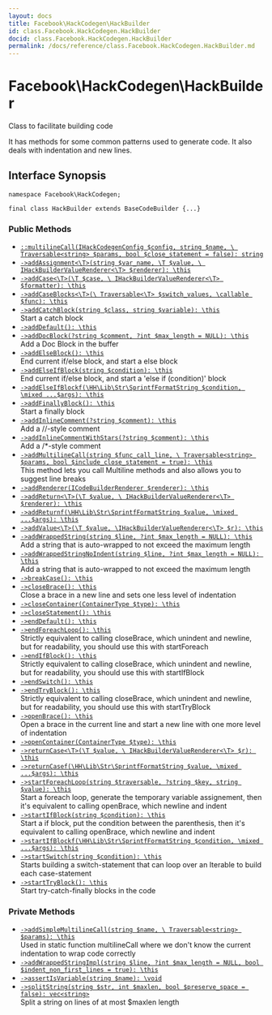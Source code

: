 ```yaml
---
layout: docs
title: Facebook\HackCodegen\HackBuilder
id: class.Facebook.HackCodegen.HackBuilder
docid: class.Facebook.HackCodegen.HackBuilder
permalink: /docs/reference/class.Facebook.HackCodegen.HackBuilder.md
---
```

# Facebook\\HackCodegen\\HackBuilder




Class to facilitate building code




It has methods for some common patterns
used to generate code. It also deals with indentation and new lines.




## Interface Synopsis




``` Hack
namespace Facebook\HackCodegen;

final class HackBuilder extends BaseCodeBuilder {...}
```




### Public Methods




* [` ::multilineCall(IHackCodegenConfig $config, string $name, \ Traversable<string> $params, bool $close_statement = false): string `](<class.Facebook.HackCodegen.HackBuilder.multilineCall.md>)
* [` ->addAssignment<\T>(string $var_name, \T $value, \ IHackBuilderValueRenderer<\T> $renderer): \this `](<class.Facebook.HackCodegen.HackBuilder.addAssignment.md>)
* [` ->addCase<\T>(\T $case, \ IHackBuilderValueRenderer<\T> $formatter): \this `](<class.Facebook.HackCodegen.HackBuilder.addCase.md>)
* [` ->addCaseBlocks<\T>(\ Traversable<\T> $switch_values, \callable $func): \this `](<class.Facebook.HackCodegen.HackBuilder.addCaseBlocks.md>)
* [` ->addCatchBlock(string $class, string $variable): \this `](<class.Facebook.HackCodegen.HackBuilder.addCatchBlock.md>)\
  Start a catch block
* [` ->addDefault(): \this `](<class.Facebook.HackCodegen.HackBuilder.addDefault.md>)
* [` ->addDocBlock(?string $comment, ?int $max_length = NULL): \this `](<class.Facebook.HackCodegen.HackBuilder.addDocBlock.md>)\
  Add a Doc Block in the buffer
* [` ->addElseBlock(): \this `](<class.Facebook.HackCodegen.HackBuilder.addElseBlock.md>)\
  End current if/else block, and start a else block
* [` ->addElseIfBlock(string $condition): \this `](<class.Facebook.HackCodegen.HackBuilder.addElseIfBlock.md>)\
  End current if/else block, and start a 'else if (condition)' block
* [` ->addElseIfBlockf(\HH\Lib\Str\SprintfFormatString $condition, \mixed ...$args): \this `](<class.Facebook.HackCodegen.HackBuilder.addElseIfBlockf.md>)
* [` ->addFinallyBlock(): \this `](<class.Facebook.HackCodegen.HackBuilder.addFinallyBlock.md>)\
  Start a finally block
* [` ->addInlineComment(?string $comment): \this `](<class.Facebook.HackCodegen.HackBuilder.addInlineComment.md>)\
  Add a //-style comment
* [` ->addInlineCommentWithStars(?string $comment): \this `](<class.Facebook.HackCodegen.HackBuilder.addInlineCommentWithStars.md>)\
  Add a /*-style comment
* [` ->addMultilineCall(string $func_call_line, \ Traversable<string> $params, bool $include_close_statement = true): \this `](<class.Facebook.HackCodegen.HackBuilder.addMultilineCall.md>)\
  This method lets you call Multiline methods and also allows you to
  suggest line breaks
* [` ->addRenderer(ICodeBuilderRenderer $renderer): \this `](<class.Facebook.HackCodegen.HackBuilder.addRenderer.md>)
* [` ->addReturn<\T>(\T $value, \ IHackBuilderValueRenderer<\T> $renderer): \this `](<class.Facebook.HackCodegen.HackBuilder.addReturn.md>)
* [` ->addReturnf(\HH\Lib\Str\SprintfFormatString $value, \mixed ...$args): \this `](<class.Facebook.HackCodegen.HackBuilder.addReturnf.md>)
* [` ->addValue<\T>(\T $value, \IHackBuilderValueRenderer<\T> $r): \this `](<class.Facebook.HackCodegen.HackBuilder.addValue.md>)
* [` ->addWrappedString(string $line, ?int $max_length = NULL): \this `](<class.Facebook.HackCodegen.HackBuilder.addWrappedString.md>)\
  Add a string that is auto-wrapped to not exceed the maximum length
* [` ->addWrappedStringNoIndent(string $line, ?int $max_length = NULL): \this `](<class.Facebook.HackCodegen.HackBuilder.addWrappedStringNoIndent.md>)\
  Add a string that is auto-wrapped to not exceed the maximum length
* [` ->breakCase(): \this `](<class.Facebook.HackCodegen.HackBuilder.breakCase.md>)
* [` ->closeBrace(): \this `](<class.Facebook.HackCodegen.HackBuilder.closeBrace.md>)\
  Close a brace in a new line and sets one less level of indentation
* [` ->closeContainer(ContainerType $type): \this `](<class.Facebook.HackCodegen.HackBuilder.closeContainer.md>)
* [` ->closeStatement(): \this `](<class.Facebook.HackCodegen.HackBuilder.closeStatement.md>)
* [` ->endDefault(): \this `](<class.Facebook.HackCodegen.HackBuilder.endDefault.md>)
* [` ->endForeachLoop(): \this `](<class.Facebook.HackCodegen.HackBuilder.endForeachLoop.md>)\
  Strictly equivalent to calling closeBrace, which unindent and newline,
  but for readability, you should use this with startForeach
* [` ->endIfBlock(): \this `](<class.Facebook.HackCodegen.HackBuilder.endIfBlock.md>)\
  Strictly equivalent to calling closeBrace, which unindent and newline,
  but for readability, you should use this with startIfBlock
* [` ->endSwitch(): \this `](<class.Facebook.HackCodegen.HackBuilder.endSwitch.md>)
* [` ->endTryBlock(): \this `](<class.Facebook.HackCodegen.HackBuilder.endTryBlock.md>)\
  Strictly equivalent to calling closeBrace, which unindent and newline,
  but for readability, you should use this with startTryBlock
* [` ->openBrace(): \this `](<class.Facebook.HackCodegen.HackBuilder.openBrace.md>)\
  Open a brace in the current line and start a new line
  with one more level of indentation
* [` ->openContainer(ContainerType $type): \this `](<class.Facebook.HackCodegen.HackBuilder.openContainer.md>)
* [` ->returnCase<\T>(\T $value, \ IHackBuilderValueRenderer<\T> $r): \this `](<class.Facebook.HackCodegen.HackBuilder.returnCase.md>)
* [` ->returnCasef(\HH\Lib\Str\SprintfFormatString $value, \mixed ...$args): \this `](<class.Facebook.HackCodegen.HackBuilder.returnCasef.md>)
* [` ->startForeachLoop(string $traversable, ?string $key, string $value): \this `](<class.Facebook.HackCodegen.HackBuilder.startForeachLoop.md>)\
  Start a foreach loop, generate the temporary variable assignement, then
  it's equivalent to calling openBrace, which newline and indent
* [` ->startIfBlock(string $condition): \this `](<class.Facebook.HackCodegen.HackBuilder.startIfBlock.md>)\
  Start a if block, put the condition between the parenthesis, then
  it's equivalent to calling openBrace, which newline and indent
* [` ->startIfBlockf(\HH\Lib\Str\SprintfFormatString $condition, \mixed ...$args): \this `](<class.Facebook.HackCodegen.HackBuilder.startIfBlockf.md>)
* [` ->startSwitch(string $condition): \this `](<class.Facebook.HackCodegen.HackBuilder.startSwitch.md>)\
  Starts building a switch-statement that can loop over an Iterable
  to build each case-statement
* [` ->startTryBlock(): \this `](<class.Facebook.HackCodegen.HackBuilder.startTryBlock.md>)\
  Start try-catch-finally blocks in the code







### Private Methods




- [` ->addSimpleMultilineCall(string $name, \ Traversable<string> $params): \this `](<class.Facebook.HackCodegen.HackBuilder.addSimpleMultilineCall.md>)\
  Used in static function multilineCall where we don't know the current
  indentation to wrap code correctly
- [` ->addWrappedStringImpl(string $line, ?int $max_length = NULL, bool $indent_non_first_lines = true): \this `](<class.Facebook.HackCodegen.HackBuilder.addWrappedStringImpl.md>)
- [` ->assertIsVariable(string $name): \void `](<class.Facebook.HackCodegen.HackBuilder.assertIsVariable.md>)
- [` ->splitString(string $str, int $maxlen, bool $preserve_space = false): vec<string> `](<class.Facebook.HackCodegen.HackBuilder.splitString.md>)\
  Split a string on lines of at most $maxlen length